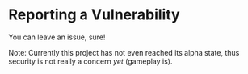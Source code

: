 # Reporting a Vulnerability

You can leave an issue, sure!

Note: Currently this project has not even reached its alpha state, thus security is not really a concern *yet* (gameplay is).

